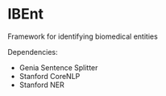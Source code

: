# IBEnt
Framework for identifying biomedical entities

Dependencies:
- Genia Sentence Splitter
- Stanford CoreNLP
- Stanford NER
